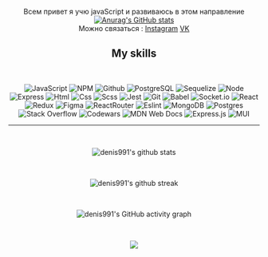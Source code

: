 <div align="center">
   
Всем привет я учю javaScript и развиваюсь в этом направление 
   <br>
[![Anurag's GitHub stats](https://github-readme-stats.vercel.app/api?username=denis991&show_icons=true&theme=chartreuse-dark&hide=dark)](https://github.com/anuraghazra/github-readme-stats)
   <br>
Можно связаться : [Instagram](https://www.instagram.com/denis.991/)     [VK](https://vk.com/denis991)                                                                                   
</div>



<!-- <h2 align="center">Hi there!🤘</h2>
<h2 align="center">💬 Reach me on</h2> -->
<h2 align="center">My skills</h2>
<br>

<div align="center">
 
   
  ![JavaScript](https://img.shields.io/badge/JavaScript-20232A?style=for-the-badge&logo=javascript)
![NPM](https://img.shields.io/badge/NPM-%23000000.svg?style=for-the-badge&logo=npm&logoColor=white)
   ![Github](https://img.shields.io/badge/github-20232A?style=for-the-badge&logo=github)
   ![PostgreSQL](https://img.shields.io/badge/postgresql-20232A?style=for-the-badge&logo=postgresql)
   ![Sequelize](https://img.shields.io/badge/Sequelize-20232A?style=for-the-badge&logo=Sequelize)
   ![Node](https://img.shields.io/badge/node-20232A?style=for-the-badge&logo=node.js)
   ![Express](https://img.shields.io/badge/express-20232A?style=for-the-badge&logo=express)
   ![Html](https://img.shields.io/badge/HTML5-20232A?style=for-the-badge&logo=html5)
   ![Css](https://img.shields.io/badge/CSS3-20232A?style=for-the-badge&logo=css3&logoColor=369AD6)
   ![Scss](https://img.shields.io/badge/scss-20232A?style=for-the-badge&logo=sass)
   ![Jest](https://img.shields.io/badge/jest-20232A?style=for-the-badge&logo=jest&logoColor=99424F)
   ![Git](https://img.shields.io/badge/git-20232A?style=for-the-badge&logo=git)
   ![Babel](https://img.shields.io/badge/babel-20232A?style=for-the-badge&logo=babel)
   ![Socket.io](https://img.shields.io/badge/socket.io-20232A?style=for-the-badge&logo=socket.io)
   ![React](https://img.shields.io/badge/React-20232A?style=for-the-badge&logo=react)
   ![Redux](https://img.shields.io/badge/Redux-20232A?style=for-the-badge&logo=redux&logoColor=7749BD)
   ![Figma](https://img.shields.io/badge/figma-20232A?style=for-the-badge&logo=figma)
   ![ReactRouter](https://img.shields.io/badge/React_Router-20232A?style=for-the-badge&logo=react-router)
   ![Eslint](https://img.shields.io/badge/eslint-20232A?style=for-the-badge&logo=eslint&logoColor=7C7CEA)
   ![MongoDB](https://img.shields.io/badge/MongoDB-%234ea94b.svg?style=for-the-badge&logo=mongodb&logoColor=white)
   ![Postgres](https://img.shields.io/badge/postgres-%23316192.svg?style=for-the-badge&logo=postgresql&logoColor=white)
   ![Stack Overflow](https://img.shields.io/badge/-Stackoverflow-FE7A16?style=for-the-badge&logo=stack-overflow&logoColor=white)
   ![Codewars](https://img.shields.io/badge/Codewars-B1361E?style=for-the-badge&logo=codewars&logoColor=grey)
   ![MDN Web Docs](https://img.shields.io/badge/MDN_Web_Docs-black?style=for-the-badge&logo=mdnwebdocs&logoColor=white)
   ![Express.js](https://img.shields.io/badge/express.js-%23404d59.svg?style=for-the-badge&logo=express&logoColor=%2361DAFB)
   ![MUI](https://img.shields.io/badge/MUI-%230081CB.svg?style=for-the-badge&logo=mui&logoColor=white)
     </div>   
 
 
<hr>


<div align="center">

  <br>

  ![denis991's github stats](https://github-readme-stats.vercel.app/api/top-langs/?username=denis991&theme=radical)
  
  <br>
   
  ![denis991's github streak](https://github-readme-streak-stats.herokuapp.com/?user=denis991&theme=radical)
   
  <br> 
   
   ![denis991's GitHub activity graph](https://activity-graph.herokuapp.com/graph?username=denis991&hide_border=true&theme=redical)
</div>



<div align="center">


  <br>

  ![](https://visitor-badge.glitch.me/badge?page_id=denis991)
  
  <br>

</div>
